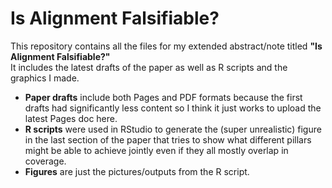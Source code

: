 # Is Alignment Falsifiable?

This repository contains all the files for my extended abstract/note titled **"Is Alignment Falsifiable?"**  
It includes the latest drafts of the paper as well as R scripts and the graphics I made.

- **Paper drafts** include both Pages and PDF formats because the first drafts had significantly less content so I think it just works to upload the latest Pages doc here.
- **R scripts** were used in RStudio to generate the (super unrealistic) figure in the last section of the paper that tries to show what different pillars might be able to achieve jointly even if they all mostly overlap in coverage.
- **Figures** are just the pictures/outputs from the R script.
